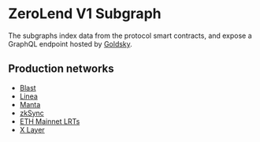 # ZeroLend V1 Subgraph

The subgraphs index data from the protocol smart contracts, and expose a GraphQL endpoint hosted by [Goldsky](https://goldsky.com).

## Production networks

- [Blast](https://api.goldsky.com/api/public/project_clsk1wzatdsls01wchl2e4n0y/subgraphs/zerolend-blast/1.0.0/gn)
- [Linea](https://api.goldsky.com/api/public/project_clsk1wzatdsls01wchl2e4n0y/subgraphs/zerolend-linea/1.0.0/gn)
- [Manta](https://api.goldsky.com/api/public/project_clsk1wzatdsls01wchl2e4n0y/subgraphs/zerolend-manta/1.0.0/gn)
- [zkSync](https://api.goldsky.com/api/public/project_clsk1wzatdsls01wchl2e4n0y/subgraphs/zerolend-linea/1.0.0/gn)
- [ETH Mainnet LRTs](https://api.goldsky.com/api/public/project_clsk1wzatdsls01wchl2e4n0y/subgraphs/zerolend-mainnet-lrt/1.0.0/gn)
- [X Layer]()
